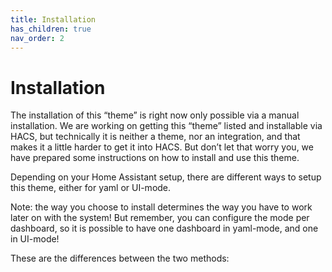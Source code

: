 ```yaml
---
title: Installation
has_children: true
nav_order: 2
---
```


# Installation
The installation of this “theme” is right now only possible via a manual installation. We are working on getting this “theme” listed and installable via HACS, but technically it is neither a theme, nor an integration, and that makes it a little harder to get it into HACS. But don’t let that worry you, we have prepared some instructions on how to install and use this theme.

Depending on your Home Assistant setup, there are different ways to setup this theme, either for yaml or UI-mode.

Note: the way you choose to install determines the way you have to work later on with the system! But remember, you can configure the mode per dashboard, so it is possible to have one dashboard in yaml-mode, and one in UI-mode!

These are the differences between the two methods:

